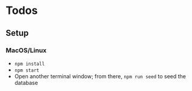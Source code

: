 # Todos

## Setup

### MacOS/Linux

* `npm install`
* `npm start`
* Open another terminal window; from there, `npm run seed` to seed the database